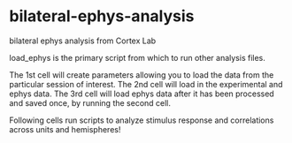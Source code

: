 # bilateral-ephys-analysis
bilateral ephys analysis from Cortex Lab

load_ephys is the primary script from which to run other analysis files.

The 1st cell will create parameters allowing you to load the data from the particular session of interest.
The 2nd cell will load in the experimental and ephys data.
The 3rd cell will load ephys data after it has been processed and saved once, by running the second cell.

Following cells run scripts to analyze stimulus response and correlations across units and hemispheres!

